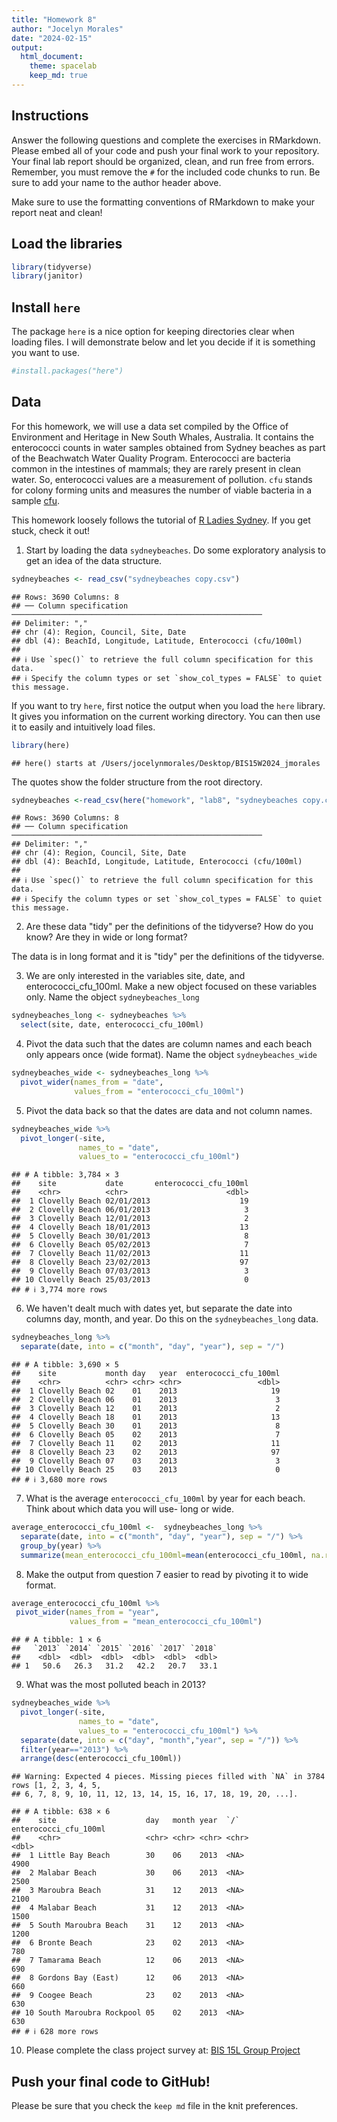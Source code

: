 ```yaml
---
title: "Homework 8"
author: "Jocelyn Morales"
date: "2024-02-15"
output:
  html_document: 
    theme: spacelab
    keep_md: true
---
```




## Instructions
Answer the following questions and complete the exercises in RMarkdown. Please embed all of your code and push your final work to your repository. Your final lab report should be organized, clean, and run free from errors. Remember, you must remove the `#` for the included code chunks to run. Be sure to add your name to the author header above.  

Make sure to use the formatting conventions of RMarkdown to make your report neat and clean!  

## Load the libraries

```r
library(tidyverse)
library(janitor)
```

## Install `here`
The package `here` is a nice option for keeping directories clear when loading files. I will demonstrate below and let you decide if it is something you want to use.  

```r
#install.packages("here")
```

## Data
For this homework, we will use a data set compiled by the Office of Environment and Heritage in New South Whales, Australia. It contains the enterococci counts in water samples obtained from Sydney beaches as part of the Beachwatch Water Quality Program. Enterococci are bacteria common in the intestines of mammals; they are rarely present in clean water. So, enterococci values are a measurement of pollution. `cfu` stands for colony forming units and measures the number of viable bacteria in a sample [cfu](https://en.wikipedia.org/wiki/Colony-forming_unit).   

This homework loosely follows the tutorial of [R Ladies Sydney](https://rladiessydney.org/). If you get stuck, check it out!  


1. Start by loading the data `sydneybeaches`. Do some exploratory analysis to get an idea of the data structure.

```r
sydneybeaches <- read_csv("sydneybeaches copy.csv")
```

```
## Rows: 3690 Columns: 8
## ── Column specification ────────────────────────────────────────────────────────
## Delimiter: ","
## chr (4): Region, Council, Site, Date
## dbl (4): BeachId, Longitude, Latitude, Enterococci (cfu/100ml)
## 
## ℹ Use `spec()` to retrieve the full column specification for this data.
## ℹ Specify the column types or set `show_col_types = FALSE` to quiet this message.
```

If you want to try `here`, first notice the output when you load the `here` library. It gives you information on the current working directory. You can then use it to easily and intuitively load files.

```r
library(here)
```

```
## here() starts at /Users/jocelynmorales/Desktop/BIS15W2024_jmorales
```

The quotes show the folder structure from the root directory.

```r
sydneybeaches <-read_csv(here("homework", "lab8", "sydneybeaches copy.csv")) %>% clean_names()
```

```
## Rows: 3690 Columns: 8
## ── Column specification ────────────────────────────────────────────────────────
## Delimiter: ","
## chr (4): Region, Council, Site, Date
## dbl (4): BeachId, Longitude, Latitude, Enterococci (cfu/100ml)
## 
## ℹ Use `spec()` to retrieve the full column specification for this data.
## ℹ Specify the column types or set `show_col_types = FALSE` to quiet this message.
```

2. Are these data "tidy" per the definitions of the tidyverse? How do you know? Are they in wide or long format?

The data is in long format and it is "tidy" per the definitions of the tidyverse. 

3. We are only interested in the variables site, date, and enterococci_cfu_100ml. Make a new object focused on these variables only. Name the object `sydneybeaches_long`

```r
sydneybeaches_long <- sydneybeaches %>%
  select(site, date, enterococci_cfu_100ml)
```

4. Pivot the data such that the dates are column names and each beach only appears once (wide format). Name the object `sydneybeaches_wide`

```r
sydneybeaches_wide <- sydneybeaches_long %>% 
  pivot_wider(names_from = "date",
              values_from = "enterococci_cfu_100ml")
```

5. Pivot the data back so that the dates are data and not column names.

```r
sydneybeaches_wide %>% 
  pivot_longer(-site,
               names_to = "date",
               values_to = "enterococci_cfu_100ml")
```

```
## # A tibble: 3,784 × 3
##    site           date       enterococci_cfu_100ml
##    <chr>          <chr>                      <dbl>
##  1 Clovelly Beach 02/01/2013                    19
##  2 Clovelly Beach 06/01/2013                     3
##  3 Clovelly Beach 12/01/2013                     2
##  4 Clovelly Beach 18/01/2013                    13
##  5 Clovelly Beach 30/01/2013                     8
##  6 Clovelly Beach 05/02/2013                     7
##  7 Clovelly Beach 11/02/2013                    11
##  8 Clovelly Beach 23/02/2013                    97
##  9 Clovelly Beach 07/03/2013                     3
## 10 Clovelly Beach 25/03/2013                     0
## # ℹ 3,774 more rows
```

6. We haven't dealt much with dates yet, but separate the date into columns day, month, and year. Do this on the `sydneybeaches_long` data.

```r
sydneybeaches_long %>% 
  separate(date, into = c("month", "day", "year"), sep = "/")
```

```
## # A tibble: 3,690 × 5
##    site           month day   year  enterococci_cfu_100ml
##    <chr>          <chr> <chr> <chr>                 <dbl>
##  1 Clovelly Beach 02    01    2013                     19
##  2 Clovelly Beach 06    01    2013                      3
##  3 Clovelly Beach 12    01    2013                      2
##  4 Clovelly Beach 18    01    2013                     13
##  5 Clovelly Beach 30    01    2013                      8
##  6 Clovelly Beach 05    02    2013                      7
##  7 Clovelly Beach 11    02    2013                     11
##  8 Clovelly Beach 23    02    2013                     97
##  9 Clovelly Beach 07    03    2013                      3
## 10 Clovelly Beach 25    03    2013                      0
## # ℹ 3,680 more rows
```

7. What is the average `enterococci_cfu_100ml` by year for each beach. Think about which data you will use- long or wide.

```r
average_enterococci_cfu_100ml <-  sydneybeaches_long %>% 
  separate(date, into = c("month", "day", "year"), sep = "/") %>% 
  group_by(year) %>% 
  summarize(mean_enterococci_cfu_100ml=mean(enterococci_cfu_100ml, na.rm = T))
```

8. Make the output from question 7 easier to read by pivoting it to wide format.

```r
average_enterococci_cfu_100ml %>% 
 pivot_wider(names_from = "year",
             values_from = "mean_enterococci_cfu_100ml")
```

```
## # A tibble: 1 × 6
##   `2013` `2014` `2015` `2016` `2017` `2018`
##    <dbl>  <dbl>  <dbl>  <dbl>  <dbl>  <dbl>
## 1   50.6   26.3   31.2   42.2   20.7   33.1
```

9. What was the most polluted beach in 2013?

```r
sydneybeaches_wide %>% 
  pivot_longer(-site,
               names_to = "date",
               values_to = "enterococci_cfu_100ml") %>% 
  separate(date, into = c("day", "month","year", sep = "/")) %>% 
  filter(year=="2013") %>% 
  arrange(desc(enterococci_cfu_100ml))
```

```
## Warning: Expected 4 pieces. Missing pieces filled with `NA` in 3784 rows [1, 2, 3, 4, 5,
## 6, 7, 8, 9, 10, 11, 12, 13, 14, 15, 16, 17, 18, 19, 20, ...].
```

```
## # A tibble: 638 × 6
##    site                    day   month year  `/`   enterococci_cfu_100ml
##    <chr>                   <chr> <chr> <chr> <chr>                 <dbl>
##  1 Little Bay Beach        30    06    2013  <NA>                   4900
##  2 Malabar Beach           30    06    2013  <NA>                   2500
##  3 Maroubra Beach          31    12    2013  <NA>                   2100
##  4 Malabar Beach           31    12    2013  <NA>                   1500
##  5 South Maroubra Beach    31    12    2013  <NA>                   1200
##  6 Bronte Beach            23    02    2013  <NA>                    780
##  7 Tamarama Beach          12    06    2013  <NA>                    690
##  8 Gordons Bay (East)      12    06    2013  <NA>                    660
##  9 Coogee Beach            23    02    2013  <NA>                    630
## 10 South Maroubra Rockpool 05    02    2013  <NA>                    630
## # ℹ 628 more rows
```


10. Please complete the class project survey at: [BIS 15L Group Project](https://forms.gle/H2j69Z3ZtbLH3efW6)

## Push your final code to GitHub!
Please be sure that you check the `keep md` file in the knit preferences.   
